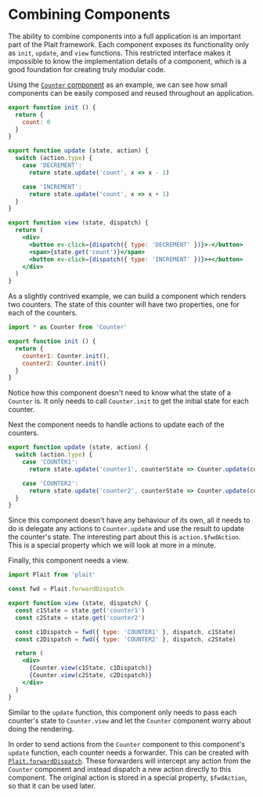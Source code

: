 # Combining Components

The ability to combine components into a full application is an important part of the Plait framework. Each component exposes its functionality only as `init`, `update`, and `view` functions. This restricted interface makes it impossible to know the implementation details of a component, which is a good foundation for creating truly modular code.

Using the [`Counter` component](../examples/Counter.md) as an example, we can see how small components can be easily composed and reused throughout an application.

```jsx
export function init () {
  return {
    count: 0
  }
}

export function update (state, action) {
  switch (action.type) {
    case 'DECREMENT':
      return state.update('count', x => x - 1)

    case 'INCREMENT':
      return state.update('count', x => x + 1)
  }
}

export function view (state, dispatch) {
  return (
    <div>
      <button ev-click={dispatch({ type: 'DECREMENT' })}>-</button>
      <span>{state.get('count')}</span>
      <button ev-click={dispatch({ type: 'INCREMENT' })}>+</button>
    </div>
  )
}
```

As a slightly contrived example, we can build a component which renders two counters. The state of this counter will have two properties, one for each of the counters.

```js
import * as Counter from 'Counter'

export function init () {
  return {
    counter1: Counter.init(),
    counter2: Counter.init()
  }
}
```

Notice how this component doesn't need to know what the state of a `Counter` is. It only needs to call `Counter.init` to get the initial state for each counter.

Next the component needs to handle actions to update each of the counters.

```js
export function update (state, action) {
  switch (action.type) {
    case 'COUNTER1':
      return state.update('counter1', counterState => Counter.update(counterState, action.$fwdAction))

    case 'COUNTER2':
      return state.update('counter2', counterState => Counter.update(counterState, action.$fwdAction))
  }
}
```

Since this component doesn't have any behaviour of its own, all it needs to do is delegate any actions to `Counter.update` and use the result to update the counter's state. The interesting part about this is `action.$fwdAction`. This is a special property which we will look at more in a minute.

Finally, this component needs a view.

```jsx
import Plait from 'plait'

const fwd = Plait.forwardDispatch

export function view (state, dispatch) {
  const c1State = state.get('counter1')
  const c2State = state.get('counter2')

  const c1Dispatch = fwd({ type: 'COUNTER1' }, dispatch, c1State)
  const c2Dispatch = fwd({ type: 'COUNTER2' }, dispatch, c2State)

  return (
    <div>
      {Counter.view(c1State, c1Dispatch)}
      {Counter.view(c2State, c2Dispatch)}
    </div>
  )
}
```

Similar to the `update` function, this component only needs to pass each counter's state to `Counter.view` and let the `Counter` component worry about doing the rendering.

In order to send actions from the `Counter` component to this component's `update` function, each counter needs a forwarder. This can be created with [`Plait.forwardDispatch`](../API/App.md#forwardDispatch). These forwarders will intercept any action from the `Counter` component and instead dispatch a new action directly to this component. The original action is stored in a special property, `$fwdAction`, so that it can be used later.
